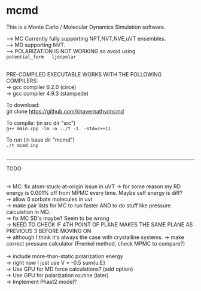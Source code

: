 # mcmd
This is a Monte Carlo / Molecular Dynamics Simulation software.<br />

--> MC Currently fully supporting NPT,NVT,NVE,uVT ensembles.  <br />
--> MD supporting NVT.  <br />
--> POLARIZATION IS NOT WORKING so avoid using  <br />
    `potential_form   ljespolar`<br /><br />

PRE-COMPILED EXECUTABLE WORKS WITH THE FOLLOWING COMPILERS:  <br />
    -> gcc compiler 6.2.0 (circe)  <br />
    -> gcc compiler 4.9.3 (stampede)  <br />

To download: <br />
git clone https://github.com/khavernathy/mcmd<br />

To compile:  (in src dir "src")<br />
`g++ main.cpp -lm -o ../t -I. -std=c++11`  <br />

To run (in base dir "mcmd") <br />
`./t mcmd.inp`<br /><br />  
  
<hr />
  
TODO<br /><br />

-> MC: fix atom-stuck-at-origin issue in uVT
-> for some reason my RD energy is 0.001% off from MPMC every time. Maybe self energy is diff?<br />
-> allow 0 sorbate molecules in uvt<br />
-> make pair lists for MC to run faster AND to do stuff like pressure calculation in MD. <br />
-> fix MC SD's maybe? Seem to be wrong<br />
-> NEED TO CHECK IF 4TH POINT OF PLANE MAKES THE SAME PLANE AS PREVIOUS 3 BEFORE MOVING ON<br />
    -> although I think it's always the case with crystalline systems.
-> make correct pressure calculator (Frenkel method, check MPMC to compare?)<br />  
-> include more-than-static polarization energy  <br />
    -> right now I just use V = -0.5 sum{u.E}  <br />
-> Use GPU for MD force calculations? (add option)  <br />
-> Use GPU for polarization routine (later)  <br />
-> Implement Phast2 model?  <br />
